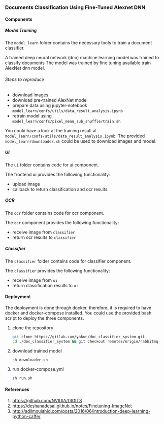### Documents Classification Using Fine-Tuned Alexnet DNN

#### Components

##### Model Training
The `model_learn` folder contains the necessary tools to train a document classifier.

A trained deep neural network (dnn) machine learning model was trained to classify documents
The model was trained by fine tuning available train AlexNet dnn model.

###### Steps to reproduce
* download images
* download pre-trained AlexNet model
* prepare data using jupyter-notebook `model_learn/confs/utils/data_result_analysis.ipynb`
* retrain model using `model_learn/confs/pixel_mean_sub_shuffle/train.sh`

You could have a look at the training result at `model_learn/confs/utils/data_result_analysis.ipynb`. 
The provided `model_learn/downloader.sh` could be used to download images and model.

##### UI
The `ui` folder contains code for ui component.

The frontend ui provides the following functionality:
* upload image
* callback to return classification and ocr results

##### OCR

The `ocr` folder contains code for ocr component.

The `ocr` component provides the following functionality:
* receive image from `classifier`
* return ocr results to `classifier`

##### Classifier

The `classifier` folder contains code for classifier component.

The `classifier` provides the following functionality:
* receive image from `ui`
* return classification results to `ui`

#### Deployment

The deployment is done through docker, therefore, it is required to have docker and docker-compose installed.
You could use the provided bash script to deploy the three components.

1. clone the repository
    ```bash
    git clone https://gitlab.com/yakun/doc_classifier_system.git
    cd ./doc_classifier_system && git checkout remotes/origin/rabbitmq
    ```

2. download trained model
    ```bash
    sh downloader.sh
    ```
3. run docker-compose.yml
    ```bash
    sh run.sh
    ```

#### References
1. https://github.com/NVIDIA/DIGITS
2. https://deshanadesai.github.io/notes/Finetuning-ImageNet
3. http://adilmoujahid.com/posts/2016/06/introduction-deep-learning-python-caffe/